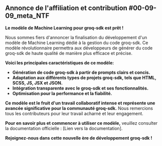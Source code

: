 ## Annonce de l'affiliation et contribution #00-09-09_meta_NTF

**Le modèle de Machine Learning pour groq-sdk est prêt !**

Nous sommes fiers d'annoncer la finalisation du développement d'un modèle de Machine Learning dédié à la gestion du code groq-sdk. Ce modèle révolutionnaire permettra aux développeurs de générer du code groq-sdk de haute qualité de manière plus efficace et précise.

**Voici les principales caractéristiques de ce modèle:**

* **Génération de code groq-sdk à partir de prompts clairs et concis.**
* **Adaptation aux différents types de projets groq-sdk, tels que HTML, SCSS, JS, JSX et JSON.**
* **Intégration transparente avec le groq-sdk et ses fonctionnalités.**
* **Optimisation pour la performance et la fiabilité.**

**Ce modèle est le fruit d'un travail collaboratif intense et représente une avancée significative pour la communauté groq-sdk.** Nous remercions tous les contributeurs pour leur travail acharné et leur engagement.

**Pour en savoir plus et commencer à utiliser ce modèle,** veuillez consulter la documentation officielle : [Lien vers la documentation].

**Rejoignez-nous dans cette nouvelle ère de développement groq-sdk !**


